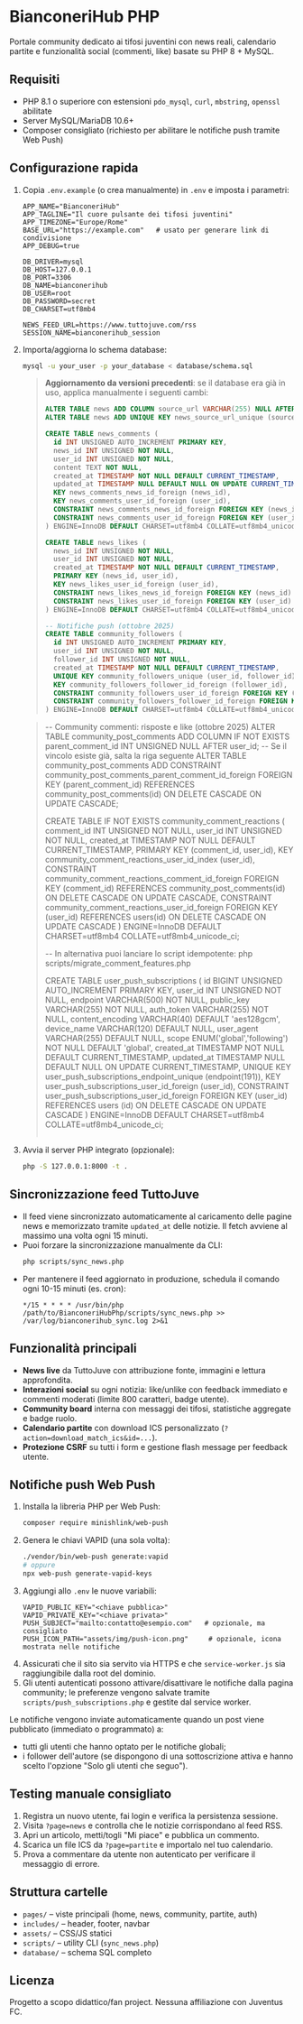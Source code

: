 # BianconeriHub PHP

Portale community dedicato ai tifosi juventini con news reali, calendario partite e funzionalità social (commenti, like) basate su PHP 8 + MySQL.

## Requisiti

- PHP 8.1 o superiore con estensioni `pdo_mysql`, `curl`, `mbstring`, `openssl` abilitate
- Server MySQL/MariaDB 10.6+
- Composer consigliato (richiesto per abilitare le notifiche push tramite Web Push)

## Configurazione rapida

1. Copia `.env.example` (o crea manualmente) in `.env` e imposta i parametri:
   ```env
   APP_NAME="BianconeriHub"
   APP_TAGLINE="Il cuore pulsante dei tifosi juventini"
   APP_TIMEZONE="Europe/Rome"
   BASE_URL="https://example.com"   # usato per generare link di condivisione
   APP_DEBUG=true

   DB_DRIVER=mysql
   DB_HOST=127.0.0.1
   DB_PORT=3306
   DB_NAME=bianconerihub
   DB_USER=root
   DB_PASSWORD=secret
   DB_CHARSET=utf8mb4

   NEWS_FEED_URL=https://www.tuttojuve.com/rss
   SESSION_NAME=bianconerihub_session
   ```

2. Importa/aggiorna lo schema database:
   ```bash
   mysql -u your_user -p your_database < database/schema.sql
   ```
   > **Aggiornamento da versioni precedenti**: se il database era già in uso, applica manualmente i seguenti cambi:
   > ```sql
   > ALTER TABLE news ADD COLUMN source_url VARCHAR(255) NULL AFTER image_path;
   > ALTER TABLE news ADD UNIQUE KEY news_source_url_unique (source_url);
   > 
   > CREATE TABLE news_comments (
   >   id INT UNSIGNED AUTO_INCREMENT PRIMARY KEY,
   >   news_id INT UNSIGNED NOT NULL,
   >   user_id INT UNSIGNED NOT NULL,
   >   content TEXT NOT NULL,
   >   created_at TIMESTAMP NOT NULL DEFAULT CURRENT_TIMESTAMP,
   >   updated_at TIMESTAMP NULL DEFAULT NULL ON UPDATE CURRENT_TIMESTAMP,
   >   KEY news_comments_news_id_foreign (news_id),
   >   KEY news_comments_user_id_foreign (user_id),
   >   CONSTRAINT news_comments_news_id_foreign FOREIGN KEY (news_id) REFERENCES news (id) ON DELETE CASCADE ON UPDATE CASCADE,
   >   CONSTRAINT news_comments_user_id_foreign FOREIGN KEY (user_id) REFERENCES users (id) ON DELETE CASCADE ON UPDATE CASCADE
   > ) ENGINE=InnoDB DEFAULT CHARSET=utf8mb4 COLLATE=utf8mb4_unicode_ci;
   > 
   > CREATE TABLE news_likes (
   >   news_id INT UNSIGNED NOT NULL,
   >   user_id INT UNSIGNED NOT NULL,
   >   created_at TIMESTAMP NOT NULL DEFAULT CURRENT_TIMESTAMP,
   >   PRIMARY KEY (news_id, user_id),
   >   KEY news_likes_user_id_foreign (user_id),
   >   CONSTRAINT news_likes_news_id_foreign FOREIGN KEY (news_id) REFERENCES news (id) ON DELETE CASCADE ON UPDATE CASCADE,
   >   CONSTRAINT news_likes_user_id_foreign FOREIGN KEY (user_id) REFERENCES users (id) ON DELETE CASCADE ON UPDATE CASCADE
   > ) ENGINE=InnoDB DEFAULT CHARSET=utf8mb4 COLLATE=utf8mb4_unicode_ci;
   >
   > -- Notifiche push (ottobre 2025)
   > CREATE TABLE community_followers (
   >   id INT UNSIGNED AUTO_INCREMENT PRIMARY KEY,
   >   user_id INT UNSIGNED NOT NULL,
   >   follower_id INT UNSIGNED NOT NULL,
   >   created_at TIMESTAMP NOT NULL DEFAULT CURRENT_TIMESTAMP,
   >   UNIQUE KEY community_followers_unique (user_id, follower_id),
   >   KEY community_followers_follower_id_foreign (follower_id),
   >   CONSTRAINT community_followers_user_id_foreign FOREIGN KEY (user_id) REFERENCES users (id) ON DELETE CASCADE ON UPDATE CASCADE,
   >   CONSTRAINT community_followers_follower_id_foreign FOREIGN KEY (follower_id) REFERENCES users (id) ON DELETE CASCADE ON UPDATE CASCADE
   > ) ENGINE=InnoDB DEFAULT CHARSET=utf8mb4 COLLATE=utf8mb4_unicode_ci;

   > -- Community commenti: risposte e like (ottobre 2025)
   > ALTER TABLE community_post_comments ADD COLUMN IF NOT EXISTS parent_comment_id INT UNSIGNED NULL AFTER user_id;
   > -- Se il vincolo esiste già, salta la riga seguente
   > ALTER TABLE community_post_comments ADD CONSTRAINT community_post_comments_parent_comment_id_foreign FOREIGN KEY (parent_comment_id) REFERENCES community_post_comments(id) ON DELETE CASCADE ON UPDATE CASCADE;
   > 
   > CREATE TABLE IF NOT EXISTS community_comment_reactions (
   >   comment_id INT UNSIGNED NOT NULL,
   >   user_id INT UNSIGNED NOT NULL,
   >   created_at TIMESTAMP NOT NULL DEFAULT CURRENT_TIMESTAMP,
   >   PRIMARY KEY (comment_id, user_id),
   >   KEY community_comment_reactions_user_id_index (user_id),
   >   CONSTRAINT community_comment_reactions_comment_id_foreign FOREIGN KEY (comment_id) REFERENCES community_post_comments(id) ON DELETE CASCADE ON UPDATE CASCADE,
   >   CONSTRAINT community_comment_reactions_user_id_foreign FOREIGN KEY (user_id) REFERENCES users(id) ON DELETE CASCADE ON UPDATE CASCADE
   > ) ENGINE=InnoDB DEFAULT CHARSET=utf8mb4 COLLATE=utf8mb4_unicode_ci;
   > 
   > -- In alternativa puoi lanciare lo script idempotente:
   > php scripts/migrate_comment_features.php
   >
   > CREATE TABLE user_push_subscriptions (
   >   id BIGINT UNSIGNED AUTO_INCREMENT PRIMARY KEY,
   >   user_id INT UNSIGNED NOT NULL,
   >   endpoint VARCHAR(500) NOT NULL,
   >   public_key VARCHAR(255) NOT NULL,
   >   auth_token VARCHAR(255) NOT NULL,
   >   content_encoding VARCHAR(40) DEFAULT 'aes128gcm',
   >   device_name VARCHAR(120) DEFAULT NULL,
   >   user_agent VARCHAR(255) DEFAULT NULL,
   >   scope ENUM('global','following') NOT NULL DEFAULT 'global',
   >   created_at TIMESTAMP NOT NULL DEFAULT CURRENT_TIMESTAMP,
   >   updated_at TIMESTAMP NULL DEFAULT NULL ON UPDATE CURRENT_TIMESTAMP,
   >   UNIQUE KEY user_push_subscriptions_endpoint_unique (endpoint(191)),
   >   KEY user_push_subscriptions_user_id_foreign (user_id),
   >   CONSTRAINT user_push_subscriptions_user_id_foreign FOREIGN KEY (user_id) REFERENCES users (id) ON DELETE CASCADE ON UPDATE CASCADE
   > ) ENGINE=InnoDB DEFAULT CHARSET=utf8mb4 COLLATE=utf8mb4_unicode_ci;
   > ```

3. Avvia il server PHP integrato (opzionale):
   ```bash
   php -S 127.0.0.1:8000 -t .
   ```

## Sincronizzazione feed TuttoJuve

- Il feed viene sincronizzato automaticamente al caricamento delle pagine news e memorizzato tramite `updated_at` delle notizie. Il fetch avviene al massimo una volta ogni 15 minuti.
- Puoi forzare la sincronizzazione manualmente da CLI:
  ```bash
  php scripts/sync_news.php
  ```
- Per mantenere il feed aggiornato in produzione, schedula il comando ogni 10-15 minuti (es. cron):
  ```cron
  */15 * * * * /usr/bin/php /path/to/BianconeriHubPhp/scripts/sync_news.php >> /var/log/bianconerihub_sync.log 2>&1
  ```

## Funzionalità principali

- **News live** da TuttoJuve con attribuzione fonte, immagini e lettura approfondita.
- **Interazioni social** su ogni notizia: like/unlike con feedback immediato e commenti moderati (limite 800 caratteri, badge utente).
- **Community board** interna con messaggi dei tifosi, statistiche aggregate e badge ruolo.
- **Calendario partite** con download ICS personalizzato (`?action=download_match_ics&id=...`).
- **Protezione CSRF** su tutti i form e gestione flash message per feedback utente.

## Notifiche push Web Push

1. Installa la libreria PHP per Web Push:
   ```bash
   composer require minishlink/web-push
   ```
2. Genera le chiavi VAPID (una sola volta):
   ```bash
   ./vendor/bin/web-push generate:vapid
   # oppure
   npx web-push generate-vapid-keys
   ```
3. Aggiungi allo `.env` le nuove variabili:
   ```env
   VAPID_PUBLIC_KEY="<chiave pubblica>"
   VAPID_PRIVATE_KEY="<chiave privata>"
   PUSH_SUBJECT="mailto:contatto@esempio.com"   # opzionale, ma consigliato
   PUSH_ICON_PATH="assets/img/push-icon.png"     # opzionale, icona mostrata nelle notifiche
   ```
4. Assicurati che il sito sia servito via HTTPS e che `service-worker.js` sia raggiungibile dalla root del dominio.
5. Gli utenti autenticati possono attivare/disattivare le notifiche dalla pagina community; le preferenze vengono salvate tramite `scripts/push_subscriptions.php` e gestite dal service worker.

Le notifiche vengono inviate automaticamente quando un post viene pubblicato (immediato o programmato) a:
- tutti gli utenti che hanno optato per le notifiche globali;
- i follower dell'autore (se dispongono di una sottoscrizione attiva e hanno scelto l'opzione "Solo gli utenti che seguo").

## Testing manuale consigliato

1. Registra un nuovo utente, fai login e verifica la persistenza sessione.
2. Visita `?page=news` e controlla che le notizie corrispondano al feed RSS.
3. Apri un articolo, metti/togli "Mi piace" e pubblica un commento.
4. Scarica un file ICS da `?page=partite` e importalo nel tuo calendario.
5. Prova a commentare da utente non autenticato per verificare il messaggio di errore.

## Struttura cartelle

- `pages/` – viste principali (home, news, community, partite, auth)
- `includes/` – header, footer, navbar
- `assets/` – CSS/JS statici
- `scripts/` – utility CLI (`sync_news.php`)
- `database/` – schema SQL completo

## Licenza

Progetto a scopo didattico/fan project. Nessuna affiliazione con Juventus FC.
